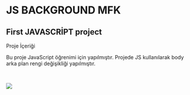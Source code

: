 <h1 align-center>JS BACKGROUND MFK</h2>
<h2 align-center >First JAVASCRİPT project</h2>
<p>Proje İçeriği

Bu proje JavaScript öğrenimi için yapılmıştır.
Projede JS kullanılarak body arka plan rengi değişikliği yapılmıştır.</p>
<br/>

![](https://github.com/MFKORKMAZ42/arkaplan/blob/master/arkapgif.gif)
<br/>
 <br/>

